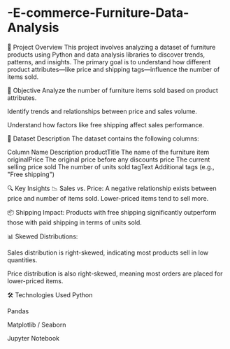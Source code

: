 # -E-commerce-Furniture-Data-Analysis
📝 Project Overview
This project involves analyzing a dataset of furniture products using Python and data analysis libraries to discover trends, patterns, and insights. The primary goal is to understand how different product attributes—like price and shipping tags—influence the number of items sold.

🎯 Objective
Analyze the number of furniture items sold based on product attributes.

Identify trends and relationships between price and sales volume.

Understand how factors like free shipping affect sales performance.

📁 Dataset Description
The dataset contains the following columns:

Column Name	Description
productTitle	The name of the furniture item
originalPrice	The original price before any discounts
price	The current selling price
sold	The number of units sold
tagText	Additional tags (e.g., "Free shipping")

🔍 Key Insights
📉 Sales vs. Price: A negative relationship exists between price and number of items sold. Lower-priced items tend to sell more.

📦 Shipping Impact: Products with free shipping significantly outperform those with paid shipping in terms of units sold.

📊 Skewed Distributions:

Sales distribution is right-skewed, indicating most products sell in low quantities.

Price distribution is also right-skewed, meaning most orders are placed for lower-priced items.

🛠️ Technologies Used
Python

Pandas

Matplotlib / Seaborn

Jupyter Notebook
